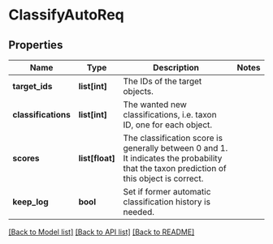 # ClassifyAutoReq

## Properties
Name | Type | Description | Notes
------------ | ------------- | ------------- | -------------
**target_ids** | **list[int]** | The IDs of the target objects. | 
**classifications** | **list[int]** | The wanted new classifications, i.e. taxon ID, one for each object. | 
**scores** | **list[float]** | The classification score is generally between 0 and 1. It indicates the probability that the taxon prediction of this object is correct. | 
**keep_log** | **bool** | Set if former automatic classification history is needed. | 

[[Back to Model list]](../README.md#documentation-for-models) [[Back to API list]](../README.md#documentation-for-api-endpoints) [[Back to README]](../README.md)


